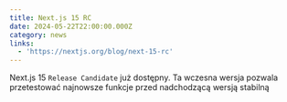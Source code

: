 ```yaml
---
title: Next.js 15 RC
date: 2024-05-22T22:00:00.000Z
category: news
links:
  - 'https://nextjs.org/blog/next-15-rc'
---
```


Next.js 15 `Release Candidate` już dostępny. Ta wczesna wersja pozwala przetestować najnowsze funkcje przed nadchodzącą wersją stabilną
